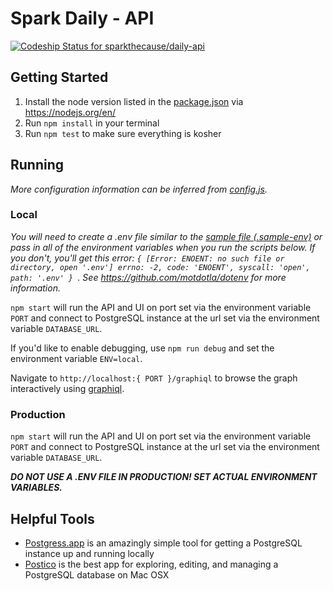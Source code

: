 # Spark Daily - API

[ ![Codeship Status for sparkthecause/daily-api](https://codeship.com/projects/3b9f5410-99e6-0133-68ef-3e6d3d1cec07/status?branch=master)](https://codeship.com/projects/126314)

## Getting Started

1. Install the node version listed in the [package.json](./package.json) via https://nodejs.org/en/
2. Run `npm install` in your terminal
3. Run `npm test` to make sure everything is kosher

## Running

*More configuration information can be inferred from [config.js](./config.js).*

### Local

*You will need to create a .env file similar to the [sample file (.sample-env)](./.sample-env) or pass in all of the environment variables when you run the scripts below. If you don't, you'll get this error: `{ [Error: ENOENT: no such file or directory, open '.env'] errno: -2, code: 'ENOENT', syscall: 'open', path: '.env' }
`. See https://github.com/motdotla/dotenv for more information.*

`npm start` will run the API and UI on port set via the environment variable `PORT` and connect to PostgreSQL instance at the url set via the environment variable `DATABASE_URL`.

If you'd like to enable debugging, use `npm run debug` and set the environment variable `ENV=local`.

Navigate to `http://localhost:{ PORT }/graphiql` to browse the graph interactively using [graphiql](https://github.com/graphql/graphiql).

### Production

`npm start` will run the API and UI on port set via the environment variable `PORT` and connect to PostgreSQL instance at the url set via the environment variable `DATABASE_URL`.

***DO NOT USE A .ENV FILE IN PRODUCTION! SET ACTUAL ENVIRONMENT VARIABLES.***

## Helpful Tools

 - [Postgress.app](http://postgresapp.com) is an amazingly simple tool for getting a PostgreSQL instance up and running locally
 - [Postico](https://eggerapps.at/postico/) is the best app for exploring, editing, and managing a PostgreSQL database on Mac OSX
